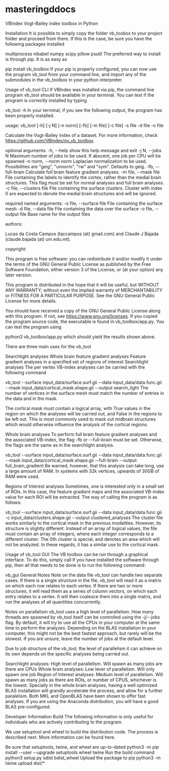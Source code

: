 # masteringddocs


VBIndex
Vogt-Bailey index toolbox in Python

Installation
It is possible to simply copy the folder vb_toobox to your project folder and proceed from there. If this is the case, be sure you have the following packages installed

multiprocess
nibabel
numpy
scipy
pillow
psutil
The preferred way to install is through pip. It is as easy as

pip install vb_toolbox
If your pip is properly configured, you can now use the program vb_tool from your command line, and import any of the submodules in the vb_toolbox in your python interpreter.

Usage of vb_tool CLI
If VBIndex was installed via pip, the command line program vb_tool should be available in your terminal. You can test if the program is correctly installed by typing

vb_tool -h
In your terminal, if you see the following output, the program has been properly installed.

usage: vb_tool [-h] [-j N] [-n norm] [-fb] [-m file] [-c file] -s file -d file
              -o file

Calculate the Vogt-Bailey index of a dataset. For more information, check
https://github.com/VBIndex/py_vb_toolbox.

optional arguments:
  -h, --help            show this help message and exit
  -j N, --jobs N        Maximum number of jobs to be used. If abscent, one job
                        per CPU will be spawned
  -n norm, --norm norm  Laplacian normalization to be used. Possibilities are
                        "geig", "unnorm", "rw" and "sym". Defaults to geig.
  -fb, --full-brain     Calculate full brain feature gradient analyses.
  -m file, --mask file  File containing the labels to identify the cortex,
                        rather than the medial brain structures. This flag
                        must be set for normal analyses and full brain
                        analyses.
  -c file, --clusters file
                        File containing the surface clusters. Cluster with
                        index 0 are expected to denote the medial brain
                        structures and will be ignored.

required named arguments:
  -s file, --surface file
                        File containing the surface mesh
  -d file, --data file  File containing the data over the surface
  -o file, --output file
                        Base name for the output files

authors:

Lucas da Costa Campos (lqccampos (at) gmail.com) and Claude J Bajada
(claude.bajada (at) um.edu.mt).

copyright:

This program is free software: you can redistribute it and/or modify it under
the terms of the GNU General Public License as published by the Free Software
Foundation, either version 3 of the License, or (at your option) any later
version.

This program is distributed in the hope that it will be useful, but WITHOUT
ANY WARRANTY; without even the implied warranty of MERCHANTABILITY or FITNESS
FOR A PARTICULAR PURPOSE. See the GNU General Public License for more details.

You should have received a copy of the GNU General Public License along with
this program. If not, see <https://www.gnu.org/licenses>.
If you copied the program source code, the executable is found in vb_toolbox/app.py. You can test the program using

python3 vb_toolbox/app.py
which should yield the results shown above.

There are three main uses for the vb_tool

Searchlight analyses
Whole brain feature gradient analyses
Feature gradient analyses in a specified set of regions of interest
Searchlight analyses
The per vertex VB-index analyses can be carried with the following command

vb_tool --surface input_data/surface.surf.gii  --data input_data/data.func.gii --mask input_data/cortical_mask.shape.gii --output search_light
The number of vertices in the surface mesh must match the number of entries in the data and in the mask.

The cortical mask must contain a logical array, with True values in the region on which the analyses will be carried out, and False in the regions to be left out. This is most commonly used to mask out midbrain structures which would otherwise influence the analysis of the cortical regions.

Whole brain analyses
To perform full brain feature gradient analyses and the associated VB-index, the flag -fb or --full-brain must be set. Otherwise, the flags are the same as in the searchlight analysis.

vb_tool --surface input_data/surface.surf.gii  --data input_data/data.func.gii --mask input_data/cortical_mask.shape.gii --full-brain --output full_brain_gradient
Be warned, however, that this analysis can take long, use a large amount of RAM. In systems with 32k vertices, upwards of 30GB of RAM were used.

Regions of Interest analyses
Sometimes, one is interested only in a small set of ROIs. In this case, the feature gradient maps and the associated VB-index value for each ROI will be extracted. The way of calling the program is as follows:

vb_tool --surface input_data/surface.surf.gii  --data input_data/data.func.gii  -c input_data/clusters.shape.gii --output clustered_analyses
The cluster file works similarly to the cortical mask in the previous modalities. However, its structure is slightly different. Instead of an array of logical values, the file must contain an array of integers, where each integer corresponds to a different cluster. The 0th cluster is special, and denotes an area which will not be analyzed. In these regards, it has a similar use to the cortical mask.

Usage of vb_tool GUI
The VB toolbox can be run through a graphical interface. To do this, simply call If you have installed the software through pip, then all that needs to be done is to run the following command:

vb_gui
General Notes
Note on the data file
vb_tool can handle two separate cases. If there is a single structure in the file, vb_tool will read it as a matrix on which each row relates to each vertex. If there are two or more structures, it will read them as a series of column vectors, on which each entry relates to a vertex. It will then coalesce them into a single matrix, and run the analyses of all quantities concurrently.

Notes on parallelism
vb_tool uses a high level of parallelism. How many threads are spawned by vb_tool itself can be controlled using the -j/--jobs flag. By default, it will try to use all the CPUs in your computer at the same time to perform the analyzes. Depending on the BLAS installation in your computer, this might not be the best fastest approach, but rarely will be the slowest. If you are unsure, leave the number of jobs at the default level.

Due to job structure of the vb_tool, the level of parallelism it can achieve on its own depends on the specific analyses being carried out.

Searchlight analyses: High level of parallelism. Will spawn as many jobs are there are CPUs
Whole brain analyses: Low lever of parallelism. Will only spawn one job
Region of Interest analyses: Medium level of parallelism. Will spawn as many jobs as there are ROIs, or number of CPUS, whichever is the lowest.
Specially in the whole brain analyses, having a well optimized BLAS installation will grandly accelerate the process, and allow for a further paralelism. Both MKL and OpenBLAS have been shown to offer fast analyses. If you are using the Anaconda distribution, you will have a good BLAS pre-configured.

Developer Information
Build
The following information is only useful for individuals who are actively contributing to the program.

We use setuptool and wheel to build the distribution code. The process is described next. More information can be found here.

Be sure that setuptools, twine, and wheel are up-to-dated
python3 -m pip install --user --upgrade setuptools wheel twine
Run the build command
python3 setup.py sdist bdist_wheel
Upload the package to pip
python3 -m twine upload dist/*
